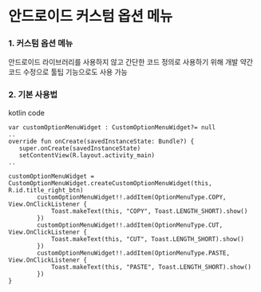 안드로이드 커스텀 옵션 메뉴
======================
### 1. 커스텀 옵션 메뉴
안드로이드 라이브러리를 사용하지 않고 간단한 코드 정의로 사용하기 위해 개발
약간 코드 수정으로 툴팁 기능으로도 사용 가능

### 2. 기본 사용법
kotlin code
<pre><code>var customOptionMenuWidget : CustomOptionMenuWidget?= null
..
override fun onCreate(savedInstanceState: Bundle?) {
   super.onCreate(savedInstanceState)
   setContentView(R.layout.activity_main)
..

customOptionMenuWidget = CustomOptionMenuWidget.createCustomOptionMenuWidget(this, R.id.title_right_btn)
        customOptionMenuWidget!!.addItem(OptionMenuType.COPY, View.OnClickListener {
            Toast.makeText(this, "COPY", Toast.LENGTH_SHORT).show()
        })
        customOptionMenuWidget!!.addItem(OptionMenuType.CUT, View.OnClickListener {
            Toast.makeText(this, "CUT", Toast.LENGTH_SHORT).show()
        })
        customOptionMenuWidget!!.addItem(OptionMenuType.PASTE, View.OnClickListener {
            Toast.makeText(this, "PASTE", Toast.LENGTH_SHORT).show()
        })
}
</code></pre>

 
